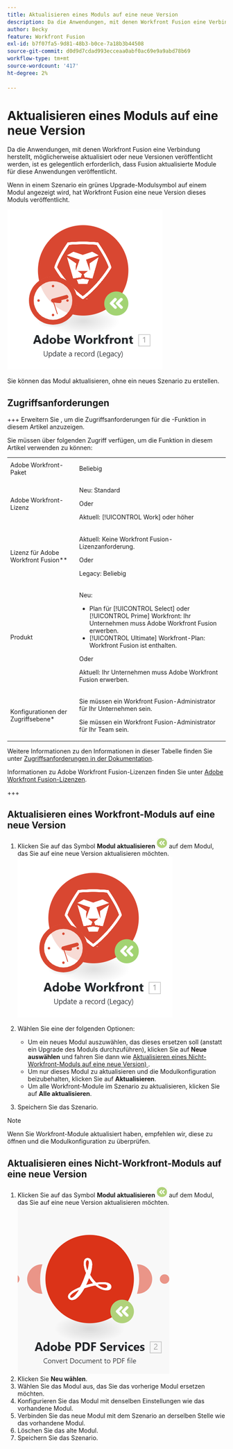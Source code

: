 ```yaml
---
title: Aktualisieren eines Moduls auf eine neue Version
description: Da die Anwendungen, mit denen Workfront Fusion eine Verbindung herstellt, möglicherweise aktualisiert oder neue Versionen veröffentlicht werden, ist es gelegentlich erforderlich, dass Fusion aktualisierte Module für diese Anwendungen veröffentlicht.
author: Becky
feature: Workfront Fusion
exl-id: b7f07fa5-9d81-48b3-b0ce-7a18b3b44508
source-git-commit: d0d9d7cdad993ecceaa0abf0ac69e9a9abd78b69
workflow-type: tm+mt
source-wordcount: '417'
ht-degree: 2%

---
```


# Aktualisieren eines Moduls auf eine neue Version

Da die Anwendungen, mit denen Workfront Fusion eine Verbindung herstellt, möglicherweise aktualisiert oder neue Versionen veröffentlicht werden, ist es gelegentlich erforderlich, dass Fusion aktualisierte Module für diese Anwendungen veröffentlicht.

Wenn in einem Szenario ein grünes Upgrade-Modulsymbol auf einem Modul angezeigt wird, hat Workfront Fusion eine neue Version dieses Moduls veröffentlicht.

![Aktualisierungssymbol](assets/update-indicator-workfront.png)

Sie können das Modul aktualisieren, ohne ein neues Szenario zu erstellen.

## Zugriffsanforderungen

+++ Erweitern Sie , um die Zugriffsanforderungen für die -Funktion in diesem Artikel anzuzeigen.

Sie müssen über folgenden Zugriff verfügen, um die Funktion in diesem Artikel verwenden zu können:

<table style="table-layout:auto">
 <col> 
 <col> 
 <tbody> 
  <tr> 
   <td role="rowheader">Adobe Workfront-Paket</td> 
   <td> <p>Beliebig</p> </td> 
  </tr> 
  <tr data-mc-conditions=""> 
   <td role="rowheader">Adobe Workfront-Lizenz</td> 
   <td> <p>Neu: Standard</p><p>Oder</p><p>Aktuell: [!UICONTROL Work] oder höher</p> </td> 
  </tr> 
  <tr> 
   <td role="rowheader">Lizenz für Adobe Workfront Fusion**</td> 
   <td>
   <p>Aktuell: Keine Workfront Fusion-Lizenzanforderung.</p>
   <p>Oder</p>
   <p>Legacy: Beliebig </p>
   </td> 
  </tr> 
  <tr> 
   <td role="rowheader">Produkt</td> 
   <td>
   <p>Neu:</p> <ul><li>Plan für [!UICONTROL Select] oder [!UICONTROL Prime] Workfront: Ihr Unternehmen muss Adobe Workfront Fusion erwerben.</li><li>[!UICONTROL Ultimate] Workfront-Plan: Workfront Fusion ist enthalten.</li></ul>
   <p>Oder</p>
   <p>Aktuell: Ihr Unternehmen muss Adobe Workfront Fusion erwerben.</p>
   </td> 
  </tr>
  <tr data-mc-conditions=""> 
   <td role="rowheader">Konfigurationen der Zugriffsebene*</td> 
   <td> 
     <p>Sie müssen ein Workfront Fusion-Administrator für Ihr Unternehmen sein.</p>
     <p>Sie müssen ein Workfront Fusion-Administrator für Ihr Team sein.</p>
   </td> 
  </tr> 
   </td> 
  </tr> 
 </tbody> 
</table>

Weitere Informationen zu den Informationen in dieser Tabelle finden Sie unter [Zugriffsanforderungen in der Dokumentation](/help/workfront-fusion/references/licenses-and-roles/access-level-requirements-in-documentation.md).

Informationen zu Adobe Workfront Fusion-Lizenzen finden Sie unter [Adobe Workfront Fusion-Lizenzen](/help/workfront-fusion/set-up-and-manage-workfront-fusion/licensing-operations-overview/license-automation-vs-integration.md).

+++

## Aktualisieren eines Workfront-Moduls auf eine neue Version

1. Klicken Sie auf das Symbol **Modul aktualisieren** ![Upgrade-Symbol](assets/upgrade-icon.png) auf dem Modul, das Sie auf eine neue Version aktualisieren möchten.
   ![Aktualisierungssymbol](assets/update-indicator-workfront.png)
1. Wählen Sie eine der folgenden Optionen:

   * Um ein neues Modul auszuwählen, das dieses ersetzen soll (anstatt ein Upgrade des Moduls durchzuführen), klicken Sie auf **Neue auswählen** und fahren Sie dann wie [Aktualisieren eines Nicht-Workfront-Moduls auf eine neue Version) &#x200B;](#upgrade-a-non-workfront-module-to-a-new-version).
   * Um nur dieses Modul zu aktualisieren und die Modulkonfiguration beizubehalten, klicken Sie auf **Aktualisieren**.
   * Um alle Workfront-Module im Szenario zu aktualisieren, klicken Sie auf **Alle aktualisieren**.

1. Speichern Sie das Szenario.

>[!NOTE]
>
>Wenn Sie Workfront-Module aktualisiert haben, empfehlen wir, diese zu öffnen und die Modulkonfiguration zu überprüfen.

## Aktualisieren eines Nicht-Workfront-Moduls auf eine neue Version

1. Klicken Sie auf das Symbol **Modul aktualisieren** ![Upgrade-Symbol](assets/upgrade-icon.png) auf dem Modul, das Sie auf eine neue Version aktualisieren möchten.
   ![Aktualisierungssymbol](assets/update-indicator.png)
1. Klicken Sie **Neu wählen**.
1. Wählen Sie das Modul aus, das Sie das vorherige Modul ersetzen möchten.
1. Konfigurieren Sie das Modul mit denselben Einstellungen wie das vorhandene Modul.
1. Verbinden Sie das neue Modul mit dem Szenario an derselben Stelle wie das vorhandene Modul.
1. Löschen Sie das alte Modul.
1. Speichern Sie das Szenario.
